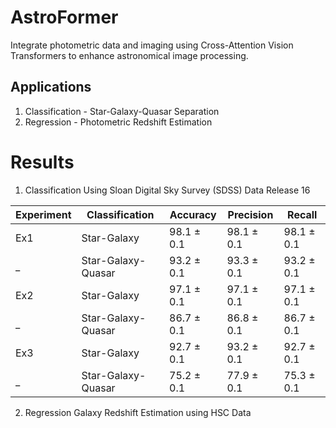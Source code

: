 # AstroFormer
Integrate photometric data and imaging using Cross-Attention Vision Transformers to enhance astronomical image processing.

## Applications

1. Classification - Star-Galaxy-Quasar Separation
2. Regression - Photometric Redshift Estimation

# Results

1. Classification
Using Sloan Digital Sky Survey (SDSS) Data Release 16

Experiment | Classification | Accuracy | Precision | Recall 
--- | --- | --- | --- | --- 
Ex1 | Star-Galaxy | 98.1 ± 0.1 | 98.1 ± 0.1 | 98.1 ± 0.1
_ | Star-Galaxy-Quasar | 93.2 ± 0.1 | 93.3 ± 0.1 | 93.2 ± 0.1
Ex2 | Star-Galaxy | 97.1 ± 0.1 | 97.1 ± 0.1 | 97.1 ± 0.1
_ | Star-Galaxy-Quasar | 86.7 ± 0.1 | 86.8 ± 0.1 | 86.7 ± 0.1
Ex3 | Star-Galaxy | 92.7 ± 0.1 | 93.2 ± 0.1 | 92.7 ± 0.1
_ | Star-Galaxy-Quasar | 75.2 ± 0.1 | 77.9 ± 0.1 | 75.3 ± 0.1

2. Regression Galaxy Redshift Estimation using HSC Data
